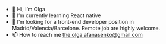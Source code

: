 - 👋 Hi, I’m Olga
- 🌱 I’m currently learning React native
- 💞️ I’m looking for a front-end developer position in Madrid/Valencia/Barcelone. Remote job are highly welcome.
- 📫 How to reach me the.olga.afanasenko@gmail.com

<!---
- 👀 I’m interested in ...
averoli/averoli is a ✨ special ✨ repository because its `README.md` (this file) appears on your GitHub profile.
You can click the Preview link to take a look at your changes.
--->
